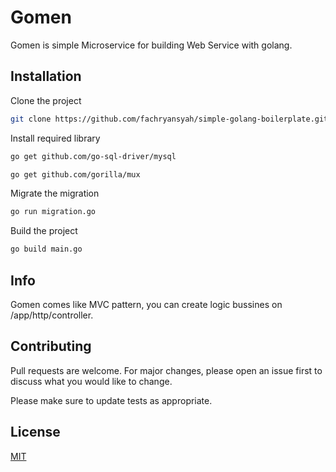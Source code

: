 # Gomen

Gomen is simple Microservice for building Web Service with golang.

## Installation

Clone the project

```bash
git clone https://github.com/fachryansyah/simple-golang-boilerplate.git
```

Install required library

```bash
go get github.com/go-sql-driver/mysql
```

```bash
go get github.com/gorilla/mux
```

Migrate the migration

```bash
go run migration.go
```

Build the project

```bash
go build main.go
```

## Info
Gomen comes like MVC pattern, you can create logic bussines on /app/http/controller.

## Contributing
Pull requests are welcome. For major changes, please open an issue first to discuss what you would like to change.

Please make sure to update tests as appropriate.

## License
[MIT](https://choosealicense.com/licenses/mit/)